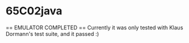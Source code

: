 # 65C02java

== EMULATOR COMPLETED ==
Currently it was only tested with Klaus Dormann's test suite, and it passed :)
